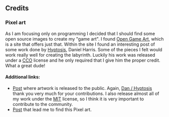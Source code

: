 ## Credits
### Pixel art
As I am focusing only on programming I decided that I should find some open source images to create my "game art". I found [Open Game Art](https://opengameart.org), which is a site that offers just that. Within the site I found an interesting post of some work done by [Hyptosis](http://www.lorestrome.com/pixel_archive/main.htm), Daniel Harris. Some of the pieces I felt would work really well for creating the labyrinth. Luckily his work was released under a [CCO](https://creativecommons.org/licenses/by/3.0/) license and he only required that I give him the proper credit. What a great dude!

#### Additional links:
* [Post](https://www.newgrounds.com/art/view/hyptosis/tile-art-batch-1) where artwork is released to the public. Again, [Dan / Hyptosis](https://hyptosis.newgrounds.com/) thank you very much for your contributions. I also release almost all of my work under the [MIT](https://opensource.org/licenses/MIT) license, so I think it is very important to contribute to the community.
* [Post](https://opengameart.org/content/lots-of-free-2d-tiles-and-sprites-by-hyptosis) that lead me to find this Pixel art.
